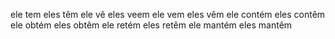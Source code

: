 ele tem	eles têm
ele vê eles veem
ele vem	eles vêm
ele contém	eles contêm
ele obtém	eles obtêm
ele retém	eles retêm
ele mantém eles mantêm